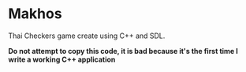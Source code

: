 # Makhos
Thai Checkers game create using C++ and SDL. 

**Do not attempt to copy this code, it is bad because it's the first time I write a working C++ application**
